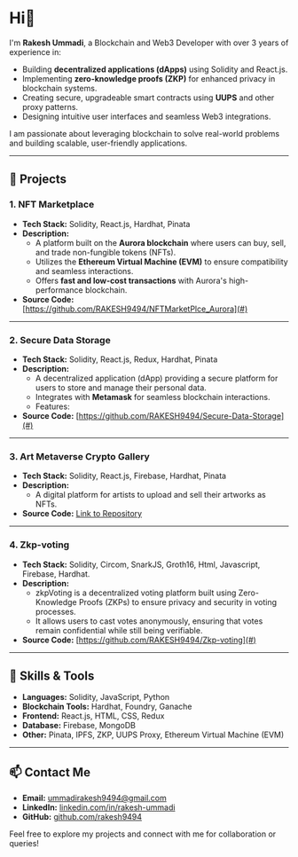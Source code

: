 # Hi👋  

I'm **Rakesh Ummadi**, a Blockchain and Web3 Developer with over 3 years of experience in:
- Building **decentralized applications (dApps)** using Solidity and React.js.
- Implementing **zero-knowledge proofs (ZKP)** for enhanced privacy in blockchain systems.
- Creating secure, upgradeable smart contracts using **UUPS** and other proxy patterns.
- Designing intuitive user interfaces and seamless Web3 integrations.

I am passionate about leveraging blockchain to solve real-world problems and building scalable, user-friendly applications.

---

## 🚀 Projects

### **1. NFT Marketplace**
- **Tech Stack:** Solidity, React.js, Hardhat, Pinata
- **Description:**
  - A platform built on the **Aurora blockchain** where users can buy, sell, and trade non-fungible tokens (NFTs).
  - Utilizes the **Ethereum Virtual Machine (EVM)** to ensure compatibility and seamless interactions.
  - Offers **fast and low-cost transactions** with Aurora's high-performance blockchain.
- **Source Code:** [https://github.com/RAKESH9494/NFTMarketPlce_Aurora](#)
---

### **2. Secure Data Storage**
- **Tech Stack:** Solidity, React.js, Redux, Hardhat, Pinata
- **Description:**
  - A decentralized application (dApp) providing a secure platform for users to store and manage their personal data.
  - Integrates with **Metamask** for seamless blockchain interactions.
  - Features:
- **Source Code:** [https://github.com/RAKESH9494/Secure-Data-Storage](#)

---

### **3. Art Metaverse Crypto Gallery**
- **Tech Stack:** Solidity, React.js, Firebase, Hardhat, Pinata
- **Description:**
  - A digital platform for artists to upload and sell their artworks as NFTs.
- **Source Code:** [Link to Repository](#)
---

### **4. Zkp-voting**
- **Tech Stack:** Solidity, Circom, SnarkJS, Groth16, Html, Javascript, Firebase, Hardhat. 
- **Description:**
  - zkpVoting is a decentralized voting platform built using Zero-Knowledge Proofs (ZKPs) to ensure privacy and security in voting processes. 
  - It allows users to cast votes anonymously, ensuring that votes remain confidential while still being verifiable.
- **Source Code:** [https://github.com/RAKESH9494/Zkp-voting](#)
---


## 🔧 Skills & Tools
- **Languages:** Solidity, JavaScript, Python
- **Blockchain Tools:** Hardhat, Foundry, Ganache
- **Frontend:** React.js, HTML, CSS, Redux
- **Database:** Firebase, MongoDB
- **Other:** Pinata, IPFS, ZKP, UUPS Proxy, Ethereum Virtual Machine (EVM)

---

## 📫 Contact Me
- **Email:** [ummadirakesh9494@gmail.com](mailto:ummadirakesh9494@gmail.com)
- **LinkedIn:** [linkedin.com/in/rakesh-ummadi](https://www.linkedin.com/in/rakesh-ummadi-004994242/)
- **GitHub:** [github.com/rakesh9494](https://github.com/rakesh9494)

Feel free to explore my projects and connect with me for collaboration or queries!
